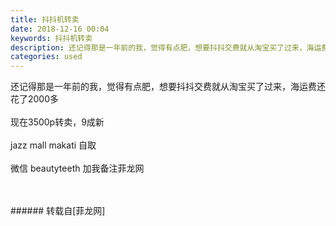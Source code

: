 ```yaml
---
title: 抖抖机转卖
date: 2018-12-16 00:04
keywords: 抖抖机转卖
description: 还记得那是一年前的我，觉得有点肥，想要抖抖交费就从淘宝买了过来，海运费还花了2000多现在3500p转卖，9成新jazz mall makati 自取微信 beautyteeth 加我备注菲龙网
categories: used
---
```

<td class="t_f" id="postmessage_2487801">

还记得那是一年前的我，觉得有点肥，想要抖抖交费就从淘宝买了过来，海运费还花了2000多<br/>
<br/>
现在3500p转卖，9成新<br/>
<br/>
jazz mall makati 自取<br/>
<br/>
微信 beautyteeth 加我备注菲龙网<br/>
<br/>
<br/>
<img alt="" border="0" class="zoom" data-cf-modified-ce727eaf66d575522916015f-="" file="http://www.flw.ph/data/appbyme/upload/image/201812/16/KoLmHkY9w5P7.jpg" id="aimg_WsILS" lazyloadthumb="1" onclick="" onmouseover="" src="http://www.flw.ph/data/appbyme/upload/image/201812/16/KoLmHkY9w5P7.jpg"/><br/>
</td>
###### 转载自[菲龙网]